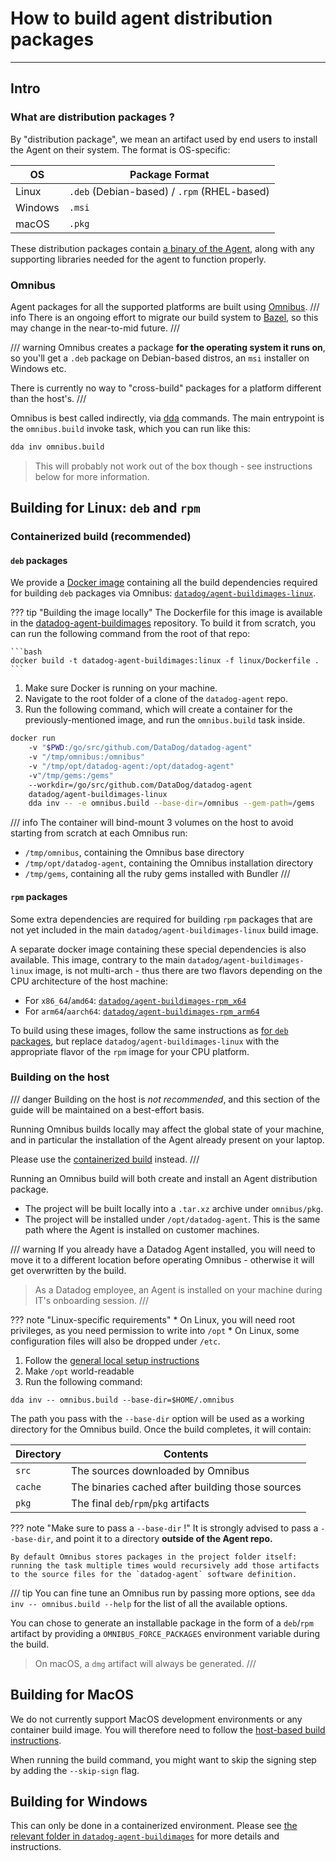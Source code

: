 # How to build agent distribution packages

---
## Intro
### What are distribution packages ?

By "distribution package", we mean an artifact used by end users to install the Agent on their system. The format is OS-specific:


| OS      | Package Format                              |
| ------- | ------------------------------------------- |
| Linux   | `.deb` (Debian-based) / `.rpm` (RHEL-based) |
| Windows | `.msi`                                      |
| macOS   | `.pkg`                                      |


These distribution packages contain [a binary of the Agent](standalone.md), along with any supporting libraries needed for the agent to function properly.

### Omnibus

Agent packages for all the supported platforms are built using [Omnibus](https://github.com/chef/omnibus).
/// info
There is an ongoing effort to migrate our build system to [Bazel](https://bazel.build/), so this may change in the near-to-mid future.
///

/// warning
Omnibus creates a package **for the operating system it runs on**, so you'll get a `.deb` package on Debian-based distros, an `msi` installer on Windows etc.

There is currently no way to "cross-build" packages for a platform different than the host's.
///

Omnibus is best called indirectly, via [dda](../../setup/required.md/#tooling) commands.
The main entrypoint is the `omnibus.build` invoke task, which you can run like this:
```bash
dda inv omnibus.build
```
> This will probably not work out of the box though - see instructions below for more information.


## Building for Linux: `deb` and `rpm`
### Containerized build (recommended)
#### `deb` packages

We provide a [Docker image](../../reference/images/builders.md#linux) containing all the build dependencies required for building `deb` packages via Omnibus: [`datadog/agent-buildimages-linux`](https://hub.docker.com/r/datadog/agent-buildimages-linux).

??? tip "Building the image locally"
    The Dockerfile for this image is available in the [datadog-agent-buildimages](https://github.com/DataDog/datadog-agent-buildimages) repository.
    To build it from scratch, you can run the following command from the root of that repo:

    ```bash
    docker build -t datadog-agent-buildimages:linux -f linux/Dockerfile .
    ```

1. Make sure Docker is running on your machine.
1. Navigate to the root folder of a clone of the `datadog-agent` repo.
1. Run the following command, which will create a container for the previously-mentioned image, and run the `omnibus.build` task inside.
```bash
docker run
    -v "$PWD:/go/src/github.com/DataDog/datadog-agent"
    -v "/tmp/omnibus:/omnibus"
    -v "/tmp/opt/datadog-agent:/opt/datadog-agent"
    -v"/tmp/gems:/gems"
    --workdir=/go/src/github.com/DataDog/datadog-agent
    datadog/agent-buildimages-linux
    dda inv -- -e omnibus.build --base-dir=/omnibus --gem-path=/gems
```

/// info
The container will bind-mount 3 volumes on the host to avoid starting from scratch
at each Omnibus run:

 * `/tmp/omnibus`, containing the Omnibus base directory
 * `/tmp/opt/datadog-agent`, containing the Omnibus installation directory
 * `/tmp/gems`, containing all the ruby gems installed with Bundler
///

#### `rpm` packages

Some extra dependencies are required for building `rpm` packages that are not yet included in the main `datadog/agent-buildimages-linux` build image.

A separate docker image containing these special dependencies is also available. This image, contrary to the main `datadog/agent-buildimages-linux` image, is not multi-arch - thus there are two flavors depending on the CPU architecture of the host machine:

- For `x86_64`/`amd64`: [`datadog/agent-buildimages-rpm_x64`](https://hub.docker.com/r/datadog/agent-buildimages-rpm_x64)
- For `arm64`/`aarch64`: [`datadog/agent-buildimages-rpm_arm64`](https://hub.docker.com/r/datadog/agent-buildimages-rpm_arm64)

To build using these images, follow the same instructions as [for `deb` packages](#deb-packages), but replace `datadog/agent-buildimages-linux` with the appropriate flavor of the `rpm` image for your CPU platform.

### Building on the host

/// danger
Building on the host is _not recommended_, and this section of the guide will be maintained on a best-effort basis.

Running Omnibus builds locally may affect the global state of your machine, and in particular the installation of the Agent already present on your laptop.

Please use the [containerized build](#containerized-build-recommended) instead.
///

Running an Omnibus build will both create and install an Agent distribution package.

* The project will be built locally into a `.tar.xz` archive under `omnibus/pkg`.
* The project will be installed under `/opt/datadog-agent`. This is the same path where the Agent is installed on customer machines.

/// warning
If you already have a Datadog Agent installed, you will need to move it to a different location before operating Omnibus - otherwise it will get overwritten by the build.
> As a Datadog employee, an Agent is installed on your machine during IT's onboarding session.
///

??? note "Linux-specific requirements"
    * On Linux, you will need root privileges, as you need permission to write into `/opt`
    * On Linux, some configuration files will also be dropped under `/etc`.

1. Follow the [general local setup instructions](../../setup/manual.md)
1. Make `/opt` world-readable
1. Run the following command:
```
dda inv -- omnibus.build --base-dir=$HOME/.omnibus
```

The path you pass with the `--base-dir` option will be used as a working directory for the Omnibus build. Once the build completes, it will contain:

| Directory | Contents                                         |
| --------- | ------------------------------------------------ |
| `src`     | The sources downloaded by Omnibus                |
| `cache`   | The binaries cached after building those sources |
| `pkg`     | The final `deb`/`rpm`/`pkg` artifacts            |

??? note "Make sure to pass a `--base-dir` !"
    It is strongly advised to pass a `--base-dir`, and point it to a directory **outside of the Agent repo.**

    By default Omnibus stores packages in the project folder itself: running the task multiple times would recursively add those artifacts to the source files for the `datadog-agent` software definition.


/// tip
You can fine tune an Omnibus run by passing more options, see `dda inv -- omnibus.build --help` for the list of all the available options.

You can chose to generate an installable package in the form of a `deb`/`rpm` artifact by providing a `OMNIBUS_FORCE_PACKAGES` environment variable during the build.
> On macOS, a `dmg` artifact will always be generated.
///

## Building for MacOS

We do not currently support MacOS development environments or any container build image. You will therefore need to follow the [host-based build instructions](#building-on-the-host).

When running the build command, you might want to skip the signing step by adding the `--skip-sign` flag.

## Building for Windows

This can only be done in a containerized environment. Please see [the relevant folder in `datadog-agent-buildimages`](https://github.com/DataDog/datadog-agent-buildimages/tree/main/windows) for more details and instructions.
